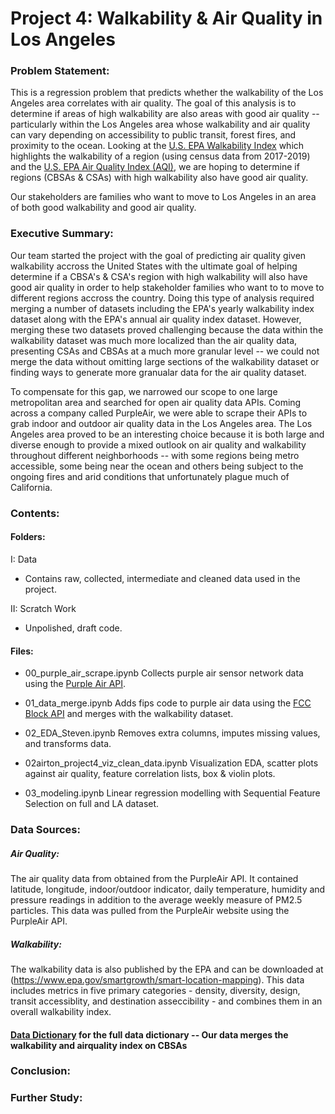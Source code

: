 # Project 4: Walkability & Air Quality in Los Angeles

### Problem Statement:
This is a regression problem that predicts whether the walkability of the Los Angeles area correlates with air quality. The goal of this analysis is to determine if areas of high walkability are also areas with good air quality -- particularly within the Los Angeles area whose walkability and air quality can vary depending on accessibility to public transit, forest fires, and proximity to the ocean.
Looking at the [U.S. EPA Walkability Index](https://edg.epa.gov/metadata/catalog/search/resource/details.page?uuid=%7B251AFDD9-23A7-4068-9B27-A3048A7E6012%7D) which highlights the walkability of a region (using census data from 2017-2019) and the [U.S. EPA Air Quality Index (AQI)](https://aqs.epa.gov/aqsweb/airdata/download_files.html), we are hoping to determine if regions (CBSAs & CSAs) with high walkability also have good air quality.     

Our stakeholders are families who want to move to Los Angeles in an area of both good walkability and good air quality.

### Executive Summary:
Our team started the project with the goal of predicting air quality given walkability accross the United States with the ultimate goal of helping determine if a CBSA's & CSA's region with high walkability will also have good air quality in order to help stakeholder families who want to to move to different regions accross the country. Doing this type of analysis required merging a number of datasets including the EPA's yearly walkability index dataset along with the EPA's annual air quality index dataset. However, merging these two datasets proved challenging because the data within the walkability dataset was much more localized than the air quality data, presenting CSAs and CBSAs at a much more granular level -- we could not merge the data without omitting large sections of the walkability dataset or finding ways to generate more granualar data for the air quality dataset.

To compensate for this gap, we narrowed our scope to one large metropolitan area and searched for open air quality data APIs. Coming across a company called PurpleAir, we were able to scrape their APIs to grab indoor and outdoor air quality data in the Los Angeles area. The Los Angeles area proved to be an interesting choice because it is both large and diverse enough to provide a mixed outlook on air quality and walkability throughout different neighborhoods -- with some regions being metro accessible, some being near the ocean and others being subject to the ongoing fires and arid conditions that unfortunately plague much of California. 



### Contents: 

#### Folders:

I: Data 
- Contains raw, collected, intermediate and cleaned data used in the project.

II: Scratch Work
- Unpolished, draft code.

#### Files:
* 00_purple_air_scrape.ipynb
Collects purple air sensor network data using the [Purple Air API](https://github.com/ReagentX/purple_air_api). 

* 01_data_merge.ipynb
Adds fips code to purple air data using the [FCC Block API](https://geo.fcc.gov/api/census/#!/block/get_block_find) and merges with the walkability dataset.

* 02_EDA_Steven.ipynb
Removes extra columns, imputes missing values, and transforms data.

* 02airton_project4_viz_clean_data.ipynb
Visualization EDA, scatter plots against air quality, feature correlation lists, box & violin plots.

* 03_modeling.ipynb
Linear regression modelling with Sequential Feature Selection on full and LA dataset.


### Data Sources:
##### Air Quality:
The air quality data from obtained from the PurpleAir API.  It contained latitude, longitude, indoor/outdoor indicator, daily temperature, humidity and pressure readings in addition to the average weekly measure of PM2.5 particles.  This data was pulled from the PurpleAir website using the PurpleAir API.

##### Walkability:
The walkability data is also published by the EPA and can be downloaded at (https://www.epa.gov/smartgrowth/smart-location-mapping).
This data includes metrics in five primary categories - density, diversity, design, transit accessiblity, and destination asseccibility - and combines them in an overall walkability index. 

#### [Data Dictionary](https://docs.google.com/spreadsheets/d/1r2PsolJEZtMx6HIJzTZFNOOO5BFDuejNbNi8Xu0Aalg/edit#gid=0) for the full data dictionary -- Our data merges the walkability and airquality index on CBSAs


### Conclusion:



### Further Study:

